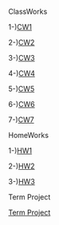 

ClassWorks

1-)[CW1](https://atahanata.github.io/AutomataWorks/NFA%20and%20DFA%20for%20(1_0)_00.htm)

2-)[CW2](https://atahanata.github.io/AutomataWorks/DFA1.html)

3-)[CW3](https://atahanata.github.io/AutomataWorks/RegExp.html)

4-)[CW4](https://atahanata.github.io/AutomataWorks/CFG1.html)

5-)[CW5](https://atahanata.github.io/AutomataWorks/CW5/Expression.html)

6-)[CW6](https://atahanata.github.io/AutomataWorks/PDA1.html)

7-)[CW7](https://atahanata.github.io/AutomataWorks/microJ/microJ3.html)


HomeWorks

1-)[HW1](https://atahanata.github.io/AutomataWorks/RegExpHW.html)

2-)[HW2](https://atahanata.github.io/AutomataWorks/HW2/Expression.html)

3-)[HW3](https://atahanata.github.io/AutomataWorks/HW3/microJ1.html)



Term Project

[Term Project](https://atahanata.github.io/AutomataWorks/convert_nfa_dfa.htm)
